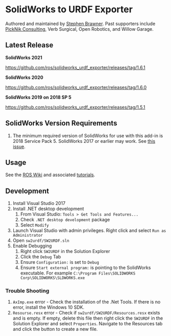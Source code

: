 # SolidWorks to URDF Exporter

Authored and maintained by [Stephen Brawner](brawner@gmail.com). Past supporters include [PickNik Consulting](https://picknik.ai), Verb Surgical, Open Robotics, and Willow Garage. 

## Latest Release

**SolidWorks 2021**

https://github.com/ros/solidworks_urdf_exporter/releases/tag/1.6.1

**SolidWorks 2020**

https://github.com/ros/solidworks_urdf_exporter/releases/tag/1.6.0

**SolidWorks 2019 on 2018 SP 5**

https://github.com/ros/solidworks_urdf_exporter/releases/tag/1.5.1

## SolidWorks Version Requirements

1. The minimum required version of SolidWorks for use with this add-in is 2018 Service Pack 5. SolidWorks 2017 or earlier may work. See [this issue](https://github.com/ros/solidworks_urdf_exporter/issues/73).

## Usage

See the [ROS Wiki](http://wiki.ros.org/sw_urdf_exporter) and associated [tutorials](http://wiki.ros.org/sw_urdf_exporter/Tutorials).

## Development

1. Install Visual Studio 2017
1. Install .NET desktop development
    1. From Visual Studio: `Tools > Get Tools and Features...`
    1. Check `.NET desktop development` package
    1. Select `Modify`
1. Launch Visual Studio with admin privileges. Right click and select `Run as Administrator`
1. Open `sw2urdf/SW2URDF.sln`  
1. Enable Debugging
    1. Right click `SW2URDF` in the Solution Explorer
    1. Click the `Debug` Tab
    1. Ensure `Configuration:` is set to `Debug`
    1. Ensure `Start external program:` is pointing to the SolidWorks executable. For example `C:\Program Files\SOLIDWORKS Corp\SOLIDWORKS\SLDWORKS.exe`

### Trouble Shooting

1. `AxImp.exe` error - Check the installation of the .Net Tools. If there is no error, install the Windows 10 SDK.
1. `Resourse.resx` error - Check if `sw2urdf/SW2URDF/Resources.resx` exists and is empty. If empty, delete this file then right click the `SW2URDF` in the Solution Explorer and select `Properties`. Navigate to the Resources tab and click the button to create a new file.
